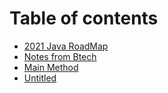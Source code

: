 # Table of contents

* [2021 Java RoadMap](README.md)
* [Notes from Btech](notes-from-btech.md)
* [Main Method](untitled.md)
* [Untitled](untitled-1.md)

